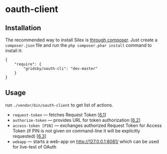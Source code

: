 oauth-client
============

## Installation

The recommended way to install Silex is [through
composer](http://getcomposer.org). Just create a `composer.json` file and
run the `php composer.phar install` command to install it:

    {
        "require": {
            "gridsby/oauth-cli": "dev-master"
        }
    }

## Usage

run `./vendor/bin/oauth-client` to get list of actions.

* `request-token` — fetches Request Token [[6.1](http://oauth.net/core/1.0a/#auth_step1)]
* `authorize-token` — provides URL for token authorization [[6.2](http://oauth.net/core/1.0a/#auth_step2)]
* `access-token [PIN]` — exchanges authorized Request Token for Access Token (if PIN is not given on command-line it will be explicitly requested) [[6.3](http://oauth.net/core/1.0a/#auth_step3)]
* `webapp` — starts a web-app on http://127.0.0.1:8081/ which can be used for live-test of OAuth
